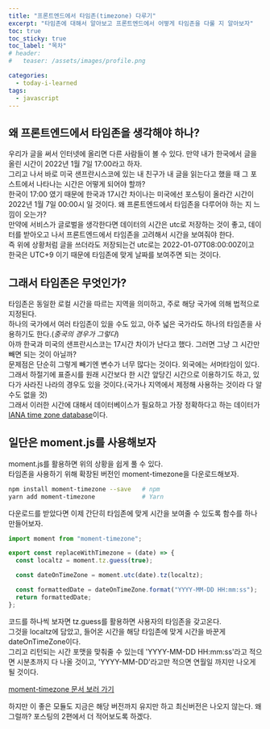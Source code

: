 ```yaml
---
title: "프론트엔드에서 타임존(timezone) 다루기"
excerpt: "타임존에 대해서 알아보고 프론트엔드에서 어떻게 타임존을 다룰 지 알아보자"
toc: true
toc_sticky: true
toc_label: "목차"
# header:
#   teaser: /assets/images/profile.png

categories:
  - today-i-learned
tags:
  - javascript
---
```


## 왜 프론트엔드에서 타임존을 생각해야 하나?

우리가 글을 써서 인터넷에 올리면 다른 사람들이 볼 수 있다. 만약 내가 한국에서 글을 올린 시간이 2022년 1월 7일 17:00라고 하자.  
그리고 나서 바로 미국 샌프란시스코에 있는 내 친구가 내 글을 읽는다고 했을 때 그 포스트에서 나타나는 시간은 어떻게 되어야 할까?  
한국이 17:00 였기 때문에 한국과 17시간 차이나는 미국에선 포스팅이 올라간 시간이 2022년 1월 7일 00:00시 일 것이다.
왜 프론트엔드에서 타임존을 다루어야 하는 지 느낌이 오는가?  
만약에 서비스가 글로벌을 생각한다면 데이터의 시간은 utc로 저장하는 것이 좋고, 데이터를 받아오고 나서 프론트엔드에서 타임존을 고려해서 시간을 보여줘야 한다.  
즉 위에 상황처럼 글을 쓰더라도 저장되는건 utc로는 2022-01-07T08:00:00Z이고 한국은 UTC+9 이기 때문에 타임존에 맞게 날짜를 보여주면 되는 것이다.

## 그래서 타임존은 무엇인가?

타임존은 동일한 로컬 시간을 따르는 지역을 의미하고, 주로 해당 국가에 의해 법적으로 지정된다.  
하나의 국가에서 여러 타임존이 있을 수도 있고, 아주 넓은 국가라도 하나의 타임존을 사용하기도 한다.(_중국의 경우가 그렇다_)  
아까 한국과 미국의 샌프란시스코는 17시간 차이가 난다고 했다. 그러면 그냥 그 시간만 빼면 되는 것이 아닐까?  
문제점은 단순히 그렇게 빼기엔 변수가 너무 많다는 것이다. 외국에는 서머타임이 있다. 그래서 하절기에 표쥰시를 원래 시간보다 한 시간 앞당긴 시간으로 이용하기도 하고, 있다가 사라진 나라의 경우도 있을 것이다.(국가나 지역에서 제정해 사용하는 것이라 다 알수도 없을 것)  
그래서 이러한 시간에 대해서 데이터베이스가 필요하고 가장 정확하다고 하는 데이터가 [IANA time zone database](https://www.iana.org/time-zones)이다.

## 일단은 moment.js를 사용해보자

moment.js를 활용하면 위의 상황을 쉽게 풀 수 있다.  
타임존을 사용하기 위해 확장된 버전인 moment-timezone을 다운로드해보자.

```bash
npm install moment-timezone --save   # npm
yarn add moment-timezone             # Yarn
```

다운로드를 받았다면 이제 간단히 타임존에 맞게 시간을 보여줄 수 있도록 함수를 하나 만들어보자.

```js
import moment from "moment-timezone";

export const replaceWithTimezone = (date) => {
  const localtz = moment.tz.guess(true);

  const dateOnTimeZone = moment.utc(date).tz(localtz);

  const formattedDate = dateOnTimeZone.format("YYYY-MM-DD HH:mm:ss");
  return formattedDate;
};
```

코드를 하나씩 보자면 tz.guess를 활용하면 사용자의 타임존을 갖고온다.  
그것을 localtz에 담았고, 들어온 시간을 해당 타임존에 맞게 시간을 바꾼게 dateOnTimeZone이다.  
그리고 리턴되는 시간 포맷을 맞춰줄 수 있는데 'YYYY-MM-DD HH:mm:ss'라고 적으면 시분초까지 다 나올 것이고, 'YYYY-MM-DD'라고만 적으면 연월일 까지만 나오게 될 것이다.

[moment-timezone 문서 보러 가기](https://momentjs.com/timezone/docs/)

하지만 이 좋은 모듈도 지금은 해당 버전까지 유지만 하고 최신버전은 나오지 않는다. 왜그럴까? 포스팅의 2편에서 더 적어보도록 하겠다.
